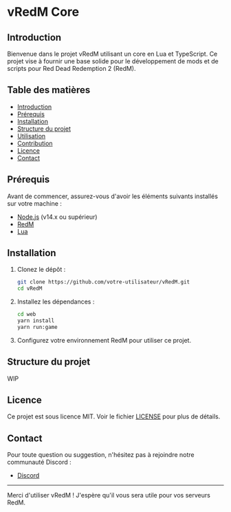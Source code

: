 # vRedM Core

## Introduction

Bienvenue dans le projet vRedM utilisant un core en Lua et TypeScript. Ce projet vise à fournir une base solide pour le développement de mods et de scripts pour Red Dead Redemption 2 (RedM).

## Table des matières

- [Introduction](#introduction)
- [Prérequis](#prérequis)
- [Installation](#installation)
- [Structure du projet](#structure-du-projet)
- [Utilisation](#utilisation)
- [Contribution](#contribution)
- [Licence](#licence)
- [Contact](#contact)

## Prérequis

Avant de commencer, assurez-vous d'avoir les éléments suivants installés sur votre machine :

- [Node.js](https://nodejs.org/) (v14.x ou supérieur)
- [RedM](https://redm.citizenfx.net/)
- [Lua](https://www.lua.org/)

## Installation

1. Clonez le dépôt :

    ```bash
    git clone https://github.com/votre-utilisateur/vRedM.git
    cd vRedM
    ```

2. Installez les dépendances :

    ```bash
    cd web
    yarn install
    yarn run:game
    ```

3. Configurez votre environnement RedM pour utiliser ce projet.

## Structure du projet

WIP

## Licence

Ce projet est sous licence MIT. Voir le fichier [LICENSE](LICENSE) pour plus de détails.

## Contact

Pour toute question ou suggestion, n'hésitez pas à rejoindre notre communauté Discord :

- [Discord](https://discord.gg/tNZ2QAA3gP)

---

Merci d'utiliser vRedM ! J'espère qu'il vous sera utile pour vos serveurs RedM.
